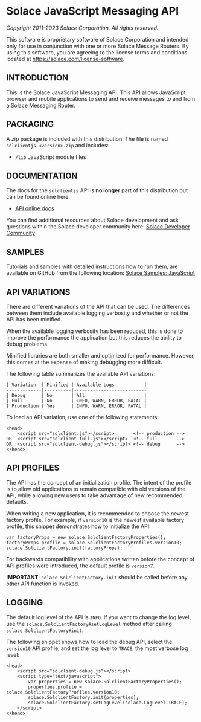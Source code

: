 # Solace JavaScript Messaging API
*Copyright 2011-2023 Solace Corporation. All rights reserved.*

This software is proprietary software of Solace Corporation and intended only
for use in conjunction with one or more Solace Message Routers.  By using this
software, you are agreeing to the license terms and conditions located at
https://solace.com/license-software.


## INTRODUCTION
This is the Solace JavaScript Messaging API. This API
allows JavaScript browser and mobile applications to send and receive
messages to and from a Solace Messaging Router.

## PACKAGING
A zip package is included with this distribution. The file is named 
`solclientjs-<version>.zip` and includes:
* `/lib`                    JavaScript module files	

## DOCUMENTATION
The docs for the `solclientjs` API is **no longer** part of this distribution but can be found online here:
* <a href="https://docs.solace.com/API-Developer-Online-Ref-Documentation/js/index.html" target="_blank">API online docs</a>

You can find additional resources about Solace development and ask questions within the Solace developer community here: <a href="https://solace.community/" target="_blank">Solace Developer Community</a>

## SAMPLES
Tutorials and samples with detailed instructions how to run them, are
available on GitHub from the following location: 
<a href="https://github.com/SolaceSamples/solace-samples-javascript" target="_blank">Solace Samples: JavaScript</a>

## API VARIATIONS
There are different variations of the API that can be used. The differences
between them include available logging verbosity and whether or not the API
has been minified.

When the available logging verbosity has been reduced, this is done to
improve the performance the application but this reduces the ability to
debug problems.

Minified libraries are both smaller and optimized for performance. However,
this comes at the expense of making debugging more difficult.

The following table summarizes the available API variations:

    | Variation  | Minified | Available Logs           |
    -------------|----------|---------------------------
    | Debug      | No       | All                      |
    | Full       | No       | INFO, WARN, ERROR, FATAL |
    | Production | Yes      | INFO, WARN, ERROR, FATAL |

To load an API variation, use one of the following statements:

    <head>
        <script src="solclient.js"></script>       <!-- production -->
    OR  <script src="solclient-full.js"></script>  <!-- full       -->
    OR  <script src="solclient-debug.js"></script> <!-- debug      -->
    </head>
          
## API PROFILES
The API has the concept of an initialization profile. The intent of the
profile is to allow old applications to remain compatible with old versions
of the API, while allowing new users to take advantage of new recommended
defaults.

When writing a new application, it is recommended to choose the newest
factory profile. For example, if `version10` is the newest available factory
profile, this snippet demonstrates how to initialize the API:
    
    var factoryProps = new solace.SolclientFactoryProperties();
    factoryProps.profile = solace.SolclientFactoryProfiles.version10;
    solace.SolclientFactory.init(factoryProps);

For backwards compatibility with applications written before the concept of
API profiles were introduced, the default profile is `version7`.

__IMPORTANT__: `solace.SolclientFactory.init` should be called before any other API
function is invoked.
    
## LOGGING
The default log level of the API is `INFO`.  If you want to change the log
level, use the `solace.SolclientFactory#setLogLevel` method after calling
`solace.SolclientFactory#init`.
    
The following snippet shows how to load the debug API, select the `version10`
API profile, and set the log level to `TRACE`, the most verbose log level:

    <head>
        <script src="solclient-debug.js"></script>
        <script type="text/javascript">
            var properties = new solace.SolclientFactoryProperties();
            properties.profile = solace.SolclientFactoryProfiles.version10;
            solace.SolclientFactory.init(properties);
            solace.SolclientFactory.setLogLevel(solace.LogLevel.TRACE);
        </script>
    </head>

